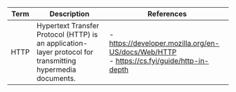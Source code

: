 | Term | Description | References |
| ---- | ----------- | ---------- | 
| HTTP | Hypertext Transfer Protocol (HTTP) is an application-layer protocol for transmitting hypermedia documents. | - https://developer.mozilla.org/en-US/docs/Web/HTTP </br> - https://cs.fyi/guide/http-in-depth |
